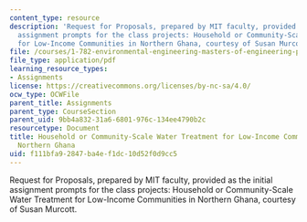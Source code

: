 ```yaml
---
content_type: resource
description: 'Request for Proposals, prepared by MIT faculty, provided as the initial
  assignment prompts for the class projects: Household or Community-Scale Water Treatment
  for Low-Income Communities in Northern Ghana, courtesy of Susan Murcott.'
file: /courses/1-782-environmental-engineering-masters-of-engineering-project-fall-2007-spring-2008/f111bfa92847ba4ef1dc10d52f0d9cc5_ghana_rfp.pdf
file_type: application/pdf
learning_resource_types:
- Assignments
license: https://creativecommons.org/licenses/by-nc-sa/4.0/
ocw_type: OCWFile
parent_title: Assignments
parent_type: CourseSection
parent_uid: 9bb4a832-31a6-6801-976c-134ee4790b2c
resourcetype: Document
title: Household or Community-Scale Water Treatment for Low-Income Communities in
  Northern Ghana
uid: f111bfa9-2847-ba4e-f1dc-10d52f0d9cc5
---
```

Request for Proposals, prepared by MIT faculty, provided as the initial assignment prompts for the class projects: Household or Community-Scale Water Treatment for Low-Income Communities in Northern Ghana, courtesy of Susan Murcott.